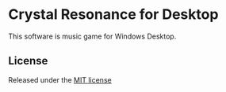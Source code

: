 # Crystal Resonance for Desktop
This software is music game for Windows Desktop.
## License
Released under the [MIT license](LICENSE)